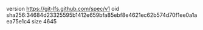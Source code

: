 version https://git-lfs.github.com/spec/v1
oid sha256:34684d23325595b1412e659bfa85ebf8e4621ec62b574d70f1ee0a1aea75e1c4
size 4645
